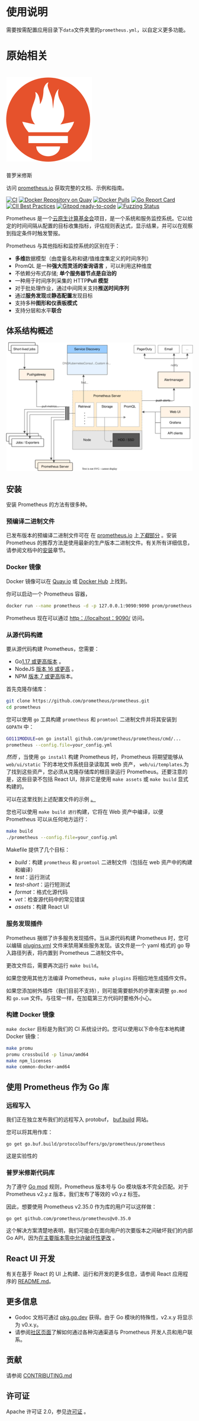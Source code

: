 # 使用说明

需要按需配置应用目录下`data`文件夹里的`prometheus.yml`，以自定义更多功能。

# 原始相关

# [![Prometheus](https://raw.githubusercontent.com/prometheus/prometheus/main/documentation/images/prometheus-logo.svg)](//prometheus.io)
普罗米修斯

访问 [prometheus.io](//prometheus.io) 获取完整的文档、示例和指南。

[![CI](https://github.com/prometheus/prometheus/actions/workflows/ci.yml/badge.svg)](https://github.com/prometheus/prometheus/actions/workflows/ci.yml) [![Docker Repository on Quay](https://quay.io/repository/prometheus/prometheus/status)](https://quay.io/repository/prometheus/prometheus) [![Docker Pulls](https://img.shields.io/docker/pulls/prom/prometheus.svg?maxAge=604800)](https://hub.docker.com/r/prom/prometheus/) [![Go Report Card](https://goreportcard.com/badge/github.com/prometheus/prometheus)](https://goreportcard.com/report/github.com/prometheus/prometheus) [![CII Best Practices](https://bestpractices.coreinfrastructure.org/projects/486/badge)](https://bestpractices.coreinfrastructure.org/projects/486) [![Gitpod ready-to-code](https://img.shields.io/badge/Gitpod-ready--to--code-blue?logo=gitpod)](https://gitpod.io/#https://github.com/prometheus/prometheus) [![Fuzzing Status](https://oss-fuzz-build-logs.storage.googleapis.com/badges/prometheus.svg)](https://bugs.chromium.org/p/oss-fuzz/issues/list?sort=-opened&can=1&q=proj:prometheus)

Prometheus 是一个[云原生计算基金会](https://cncf.io/)项目，是一个系统和服务监控系统。它以给定的时间间隔从配置的目标收集指标，评估规则表达式，显示结果，并可以在观察到指定条件时触发警报。

Prometheus 与其他指标和监控系统的区别在于：

*   **多维**数据模型（由度量名称和键/值维度集定义的时间序列）
*   PromQL 是一种**强大而灵活的查询语言** ，可以利用这种维度
*   不依赖分布式存储; **单个服务器节点是自治的**
*   一种用于时间序列采集的 HTTP**Pull 模型**
*   对于批处理作业，通过中间网关支持**推送时间序列**
*   通过**服务发现**或**静态配置**发现目标
*   支持多种**图形和仪表板模式**
*   支持分层和水平**联合**

## 体系结构概述

![Architecture overview](https://raw.githubusercontent.com/prometheus/prometheus/main/documentation/images/architecture.svg)

## 安装

安装 Prometheus 的方法有很多种。

### 预编译二进制文件

已发布版本的预编译二进制文件可在 在 [prometheus.io](https://prometheus.io) 上[*下载*部分](https://prometheus.io/download/) 。安装 Prometheus 的推荐方法是使用最新的生产版本二进制文件。有关所有详细信息，请参阅文档中的[安装](https://prometheus.io/docs/introduction/install/)章节。

### Docker 镜像

Docker 镜像可以在 [Quay.io](https://quay.io/repository/prometheus/prometheus) 或 [Docker Hub](https://hub.docker.com/r/prom/prometheus/) 上找到。

你可以启动一个 Prometheus 容器，

```bash
docker run --name prometheus -d -p 127.0.0.1:9090:9090 prom/prometheus
```

Prometheus 现在可以通过 [http：//localhost：9090/](http://localhost:9090/) 访问。

### 从源代码构建

要从源代码构建 Prometheus，您需要：

*   Go[1.17 或更高版本](https://golang.org/doc/install) 。
*   NodeJS [版本 16 或更高](https://nodejs.org/) 。
*   NPM [版本 7 或更高](https://www.npmjs.com/)版本。

首先克隆存储库：

```bash
git clone https://github.com/prometheus/prometheus.git
cd prometheus
```

您可以使用 `go` 工具构建 `prometheus` 和 `promtool` 二进制文件并将其安装到 `GOPATH` 中：

```bash
GO111MODULE=on go install github.com/prometheus/prometheus/cmd/...
prometheus --config.file=your_config.yml
```

*然而* ，当使用 `go install` 构建 Prometheus 时，Prometheus 将期望能够从 `web/ui/static` 下的本地文件系统目录读取其 web 资产， `web/ui/templates`.为了找到这些资产，您必须从克隆存储库的根目录运行 Prometheus。还要注意的是，这些目录不包括 React UI，除非它是使用 `make assets` 或 `make build` 显式构建的。

可以在这里找到上述配置文件的示例 [。](https://github.com/prometheus/prometheus/blob/main/documentation/examples/prometheus.yml)

您也可以使用 `make build 进行`构建，它将在 Web 资产中编译，以便 Prometheus 可以从任何地方运行：

```bash
make build
./prometheus --config.file=your_config.yml
```

Makefile 提供了几个目标：

*   *build*：构建 `prometheus` 和 `promtool` 二进制文件（包括在 web 资产中的构建和编译）
*   *test*：运行测试
*   *test-short*：运行短测试
*   *format*：格式化源代码
*   *vet*：检查源代码中的常见错误
*   *assets*：构建 React UI

### 服务发现插件

Prometheus 捆绑了许多服务发现插件。当从源代码构建 Prometheus 时，您可以编辑 [plugins.yml](./plugins.yml) 文件来禁用某些服务发现。该文件是一个 yaml 格式的 go 导入路径列表，将内置到 Prometheus 二进制文件中。

更改文件后，需要再次运行 `make build`。

如果您使用其他方法编译 Prometheus，`make plugins` 将相应地生成插件文件。

如果您添加树外插件（我们目前不支持），则可能需要额外的步骤来调整 `go.mod` 和 `go.sum` 文件。与往常一样，在加载第三方代码时要格外小心。

### 构建 Docker 镜像

`make docker` 目标是为我们的 CI 系统设计的。您可以使用以下命令在本地构建 Docker 镜像：

```bash
make promu
promu crossbuild -p linux/amd64
make npm_licenses
make common-docker-amd64
```

## 使用 Prometheus 作为 Go 库

### 远程写入

我们正在独立发布我们的远程写入 protobuf， [buf.build](https://buf.build/prometheus/prometheus/assets) 网站。

您可以将其用作库：

```shell
go get go.buf.build/protocolbuffers/go/prometheus/prometheus
```

这是实验性的

### 普罗米修斯代码库

为了遵守 [Go mod](https://go.dev/ref/mod#versions) 规则，Prometheus 版本号与 Go 模块版本不完全匹配。对于 Prometheus v2.y.z 版本，我们发布了等效的 v0.y.z 标签。

因此，想要使用 Prometheus v2.35.0 作为库的用户可以这样做：

```shell
go get github.com/prometheus/prometheus@v0.35.0
```

这个解决方案清楚地表明，我们可能会在面向用户的次要版本之间破坏我们的内部 Go API，因为[在主要版本零中允许破坏性更改](https://semver.org/#spec-item-4) 。

## React UI 开发

有关在基于 React 的 UI 上构建、运行和开发的更多信息，请参阅 React 应用程序的 [README.md](web/ui/README.md)。

## 更多信息

*   Godoc 文档可通过 [pkg.go.dev](https://pkg.go.dev/github.com/prometheus/prometheus) 获得。由于 Go 模块的特殊性，v2.x.y 将显示为 v0.x.y。
*   请参阅[社区页面](https://prometheus.io/community)了解如何通过各种沟通渠道与 Prometheus 开发人员和用户联系。

## 贡献

请参阅 [CONTRIBUTING.md](https://github.com/prometheus/prometheus/blob/main/CONTRIBUTING.md)

## 许可证

Apache 许可证 2.0，参见[许可证](https://github.com/prometheus/prometheus/blob/main/LICENSE) 。